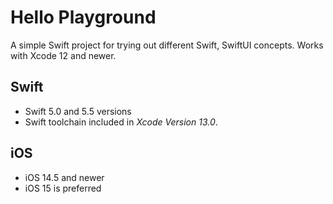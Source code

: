 # Hello Playground

A simple Swift project for trying out different Swift, SwiftUI concepts.  Works with Xcode 12 and newer.

## Swift

* Swift 5.0 and 5.5 versions
* Swift toolchain included in *Xcode Version 13.0*.

## iOS

* iOS 14.5 and newer
* iOS 15 is preferred
